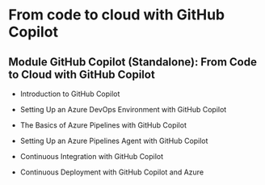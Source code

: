 # From code to cloud with GitHub Copilot

## Module GitHub Copilot (Standalone): From Code to Cloud with GitHub Copilot

- Introduction to GitHub Copilot
  
- Setting Up an Azure DevOps Environment with GitHub Copilot
- The Basics of Azure Pipelines with GitHub Copilot
- Setting Up an Azure Pipelines Agent with GitHub Copilot
- Continuous Integration with GitHub Copilot
- Continuous Deployment with GitHub Copilot and Azure